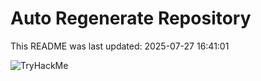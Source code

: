 # Auto Regenerate Repository

This README was last updated: 2025-07-27 16:41:01

 ![TryHackMe](https://tryhackme.com/badge/533634)